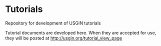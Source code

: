 Tutorials
=========

Repository for development of USGIN tutorials

Tutorial documents are developed here. When they are accepted for use, they will be posted at http://usgin.org/tutorial_view_page
